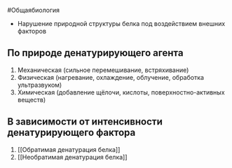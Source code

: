 #Общаябиология 
- Нарушение природной структуры белка под воздействием внешних факторов
## По природе денатурирующего агента
1. Механическая (сильное перемешивание, встряхивание)
2. Физическая (нагревание, охлаждение, облучение, обработка ультразвуком)
3. Химическая (добавление щёлочи, кислоты, поверхностно-активных веществ)
## В зависимости от интенсивности денатурирующего фактора
1. [[Обратимая денатурация белка]]
2. [[Необратимая денатурация белка]]